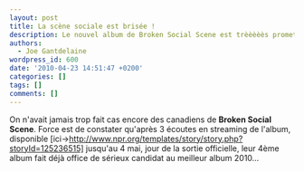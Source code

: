 ```yaml
---
layout: post
title: La scène sociale est brisée !
description: Le nouvel album de Broken Social Scene est trèèèèès prometteur !
authors:
  - Joe Gantdelaine
wordpress_id: 600
date: '2010-04-23 14:51:47 +0200'
categories: []
tags: []
comments: []
---
```

On n'avait jamais trop fait cas encore des canadiens de __Broken Social Scene__. Force est de constater qu'après 3 écoutes en streaming de l'album, disponible [ici->http://www.npr.org/templates/story/story.php?storyId=125236515] jusqu'au 4 mai, jour de la sortie officielle, leur 4ème album fait déjà office de sérieux candidat au meilleur album 2010...

